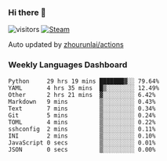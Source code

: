 ### Hi there 👋

![visitors](https://visitor-badge.glitch.me/badge?page_id=zhourunlai)
[![Steam](https://img.shields.io/badge/dynamic/json?label=Steam&query=%24.data.totalSubs&url=https%3A%2F%2Fapi.spencerwoo.com%2Fsubstats%2F%3Fsource%3DsteamGames%26queryKey%3D76561198285156854&suffix=%20Games&logo=steam&labelColor=134375&color=0b1a37&longCache=true)](http://steamcommunity.com/profiles/76561198285156854)

Auto updated by <a href="https://github.com/zhourunlai/zhourunlai/actions" target="_blank">zhourunlai/actions</a>

### Weekly Languages Dashboard

<!--PART:wakatime-->
```text
Python     29 hrs 19 mins ███████▓░░ 79.64%
YAML       4 hrs 35 mins  █▒░░░░░░░░ 12.49%
Other      2 hrs 21 mins  ▓░░░░░░░░░ 6.42%
Markdown   9 mins         ▒░░░░░░░░░ 0.43%
Text       7 mins         ▒░░░░░░░░░ 0.34%
Git        5 mins         ▒░░░░░░░░░ 0.24%
TOML       4 mins         ▒░░░░░░░░░ 0.22%
sshconfig  2 mins         ▒░░░░░░░░░ 0.11%
INI        2 mins         ▒░░░░░░░░░ 0.10%
JavaScript 0 secs         ▒░░░░░░░░░ 0.01%
JSON       0 secs         ▒░░░░░░░░░ 0.00%
```
<!--PART:wakatime-->
